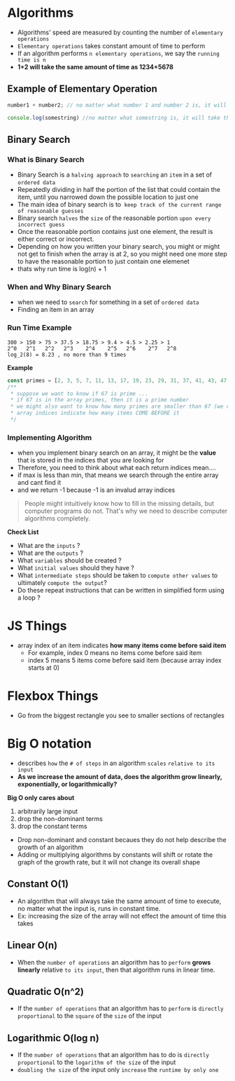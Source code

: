 # Algorithms
* Algorithms' speed are measured by counting the number of `elementary operations`
* `Elementary operations` takes constant amount of time to perform
* If an algorithm performs `n elementary operations`, we say the `running time is n`
* **1+2 will take the same amount of time as 1234+5678**

## Example of Elementary Operation
``` js 
number1 + number2; // no matter what number 1 and number 2 is, it will take the same amount of time to add 2 numbers together

console.log(somestring) //no matter what somestring is, it will take the same amount of time to console.log o
```

## Binary Search

### What is Binary Search
* Binary Search is a `halving approach` to `searching` an `item` in a set of `ordered data`
* Repeatedly dividing in half the portion of the list that could contain the item, until you narrowed down the possible location to just one
* The main idea of binary search is to` keep track of the current range of reasonable guesses`
* Binary search `halves` the `size` of the reasonable portion `upon every incorrect guess`
* Once the reasonable portion contains just one element, the result is either correct or incorrect.
* Depending on how you written your binary search, you might or might not get to finish when the array is at 2, so you might need one more step to have the reasonable portion to just contain one elemenet
* thats why run time is log(n) + 1 

### When and Why Binary Search
* when we need to `search` for something in a set of `ordered data`
* Finding an item in an array


### Run Time Example 
```
300 > 150 > 75 > 37.5 > 18.75 > 9.4 > 4.5 > 2.25 > 1
2^0   2^1   2^2   2^3    2^4    2^5   2^6    2^7   2^8
log_2(8) = 8.23 , no more than 9 times
```

**Example**
``` js
const primes = [2, 3, 5, 7, 11, 13, 17, 19, 23, 29, 31, 37, 41, 43, 47, 53, 59, 61, 67, 71, 73, 79, 83, 89, 97];
/**
 * suppose we want to know if 67 is prime ...
 * if 67 is in the array primes, then it is a prime number
 * we might also want to know how many primes are smaller than 67 (we can find out because the prime array is sorted, and binary search works on ordered data)
 * array indices indicate how many items COME BEFORE it 
 */
```

### Implementing Algorithm
* when you implement binary search on an array, it might be the **value** that is stored in the indices that you are looking for
* Therefore, you need to think about what each return indices mean....
* if max is less than min, that means we search through the entire array and cant find it
* and we return -1 because -1 is an invalud array indices

> People might intuitively know how to fill in the missing details, but computer programs do not. That's why we need to describe computer algorithms completely.

**Check List**

* What are the `inputs` ? 
* What are the `outputs` ?
* What `variables` should be created ?
* What `initial values` should they have ?
* What `intermediate steps` should be taken to `compute other values` to ultimately `compute the output`?
* Do these repeat instructions that can be written in simplified form using a loop ?

# JS Things
* array index of an item indicates **how many items come before said item**
  - For example, index 0 means no items come before said item
  - index 5 means 5 items come before said item (because array index starts at 0)


# Flexbox Things
* Go from the biggest rectangle you see to smaller sections of rectangles

# Big O notation
* describes `how` the `# of steps` in an algorithm `scales` `relative to its input`
* **As we increase the amount of data, does the algorithm grow linearly, exponentially, or logarithmically?**

**Big O only cares about**
1) arbitrarily large input
2) drop the non-dominant terms
3) drop the constant terms

* Drop non-dominant and constant becaues they do not help describe the growth of an algorithm
* Adding or multiplying algorithms by constants will shift or rotate the graph of the growth rate, but it will not change its overall shape

## Constant O(1)
* An algorithm that will always take the same amount of time to execute, no matter what the input is, runs in constant time.
* Ex: increasing the size of the array will not effect the amount of time this takes

## Linear O(n)
* When the `number of operations` an algorithm has to `perform` **grows linearly** relative `to its input`, then that algorithm runs in linear time.

## Quadratic O(n^2)
* If the `number of operations` that an algorithm has to `perform` is `directly proportional` to the `square` of the `size` of the input

## Logarithmic O(log n)
* If the `number of operations` that an algorithm has to do is `directly proportional` to the `logarithm of the size` of the input
* `doubling the size` of the input only `increase` the `runtime by only one` 



